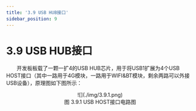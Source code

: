 ```yaml
---
title: '3.9 USB HUB接口'
sidebar_position: 9
---
```


# 3.9 USB HUB接口

&emsp;&emsp;开发板板载了一颗一扩4的USB HUB芯片，用于将USB1扩展为4个USB HOST接口（其中一路用于4G模块，一路用于WIFI&BT模块，剩余两路可以外接USB设备），原理图如下图所示：

<center>
![](./img/3.9.1.png)<br />
图 3.9.1 USB HOST接口电路图
</center>



